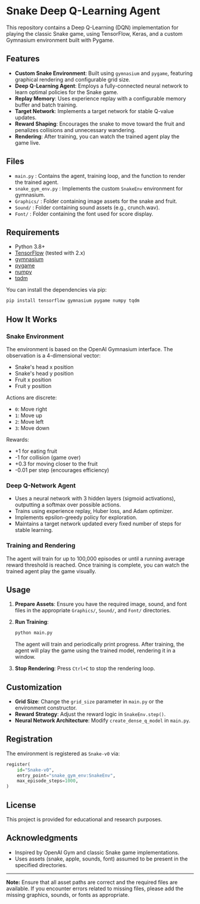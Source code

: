# Snake Deep Q-Learning Agent

This repository contains a Deep Q-Learning (DQN) implementation for playing the classic Snake game, using TensorFlow, Keras, and a custom Gymnasium environment built with Pygame.

## Features

- **Custom Snake Environment**: Built using `gymnasium` and `pygame`, featuring graphical rendering and configurable grid size.
- **Deep Q-Learning Agent**: Employs a fully-connected neural network to learn optimal policies for the Snake game.
- **Replay Memory**: Uses experience replay with a configurable memory buffer and batch training.
- **Target Network**: Implements a target network for stable Q-value updates.
- **Reward Shaping**: Encourages the snake to move toward the fruit and penalizes collisions and unnecessary wandering.
- **Rendering**: After training, you can watch the trained agent play the game live.

## Files

- `main.py` : Contains the agent, training loop, and the function to render the trained agent.
- `snake_gym_env.py` : Implements the custom `SnakeEnv` environment for gymnasium.
- `Graphics/` : Folder containing image assets for the snake and fruit.
- `Sound/` : Folder containing sound assets (e.g., crunch.wav).
- `Font/` : Folder containing the font used for score display.

## Requirements

- Python 3.8+
- [TensorFlow](https://www.tensorflow.org/) (tested with 2.x)
- [gymnasium](https://github.com/Farama-Foundation/Gymnasium)
- [pygame](https://www.pygame.org/)
- [numpy](https://numpy.org/)
- [tqdm](https://tqdm.github.io/)

You can install the dependencies via pip:

```bash
pip install tensorflow gymnasium pygame numpy tqdm
```

## How It Works

### Snake Environment

The environment is based on the OpenAI Gymnasium interface. The observation is a 4-dimensional vector:

- Snake's head x position
- Snake's head y position
- Fruit x position
- Fruit y position

Actions are discrete:
- `0`: Move right
- `1`: Move up
- `2`: Move left
- `3`: Move down

Rewards:
- +1 for eating fruit
- -1 for collision (game over)
- +0.3 for moving closer to the fruit
- -0.01 per step (encourages efficiency)

### Deep Q-Network Agent

- Uses a neural network with 3 hidden layers (sigmoid activations), outputting a softmax over possible actions.
- Trains using experience replay, Huber loss, and Adam optimizer.
- Implements epsilon-greedy policy for exploration.
- Maintains a target network updated every fixed number of steps for stable learning.

### Training and Rendering

The agent will train for up to 100,000 episodes or until a running average reward threshold is reached. Once training is complete, you can watch the trained agent play the game visually.

## Usage

1. **Prepare Assets**: Ensure you have the required image, sound, and font files in the appropriate `Graphics/`, `Sound/`, and `Font/` directories.
   
2. **Run Training**:

   ```bash
   python main.py
   ```

   The agent will train and periodically print progress. After training, the agent will play the game using the trained model, rendering it in a window.

3. **Stop Rendering**: Press `Ctrl+C` to stop the rendering loop.

## Customization

- **Grid Size**: Change the `grid_size` parameter in `main.py` or the environment constructor.
- **Reward Strategy**: Adjust the reward logic in `SnakeEnv.step()`.
- **Neural Network Architecture**: Modify `create_dense_q_model` in `main.py`.

## Registration

The environment is registered as `Snake-v0` via:

```python
register(
    id="Snake-v0",
    entry_point="snake_gym_env:SnakeEnv",
    max_episode_steps=1000,
)
```

## License

This project is provided for educational and research purposes.

## Acknowledgments

- Inspired by OpenAI Gym and classic Snake game implementations.
- Uses assets (snake, apple, sounds, font) assumed to be present in the specified directories.

---

**Note:** Ensure that all asset paths are correct and the required files are available. If you encounter errors related to missing files, please add the missing graphics, sounds, or fonts as appropriate.